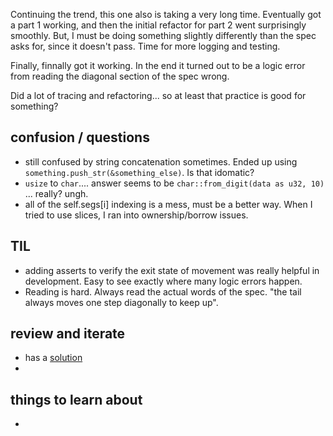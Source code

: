 Continuing the trend, this one also is taking a very long time. Eventually got a part 1 working, and then the initial refactor for part 2 went surprisingly smoothly. But, I must be doing something slightly differently than the spec asks for, since it doesn't pass. Time for more logging and testing.  

Finally, finnally got it working. In the end it turned out to be a logic error from reading the diagonal section of the spec wrong. 

Did a lot of tracing and refactoring... so at least that practice is good for something? 


## confusion / questions
* still confused by string concatenation sometimes. Ended up using `something.push_str(&something_else)`. Is that idomatic?
* `usize` to `char`.... answer seems to be `char::from_digit(data as u32, 10)` ... really? ungh. 
* all of the self.segs[i] indexing is a mess, must be a better way. When I tried to use slices, I ran into ownership/borrow issues.


## TIL
* adding asserts to verify the exit state of movement was really helpful in development. Easy to see exactly where many logic errors happen.
* Reading is hard. Always read the actual words of the spec. "the tail always moves one step diagonally to keep up". 

## review and iterate
* has a [solution]()
* 

## things to learn about
* 

